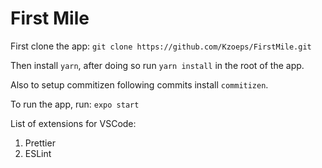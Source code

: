 # First Mile

First clone the app: `git clone https://github.com/Kzoeps/FirstMile.git`

Then install `yarn`, after doing so run `yarn install` in the root of the app.

Also to setup commitizen following commits install `commitizen`.

To run the app, run: `expo start`

List of extensions for VSCode:

1. Prettier
1. ESLint
